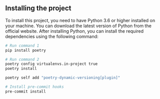 
## Installing the project

To install this project, you need to have Python 3.6 or higher installed on your machine. You can download the latest version of Python from the official website. After installing Python, you can install the required dependencies using the following command:

```bash
# Run command 1
pip install poetry

# Run command 2
poetry config virtualenvs.in-project true
poetry install

poetry self add "poetry-dynamic-versioning[plugin]"

# Install pre-commit hooks
pre-commit install
```
